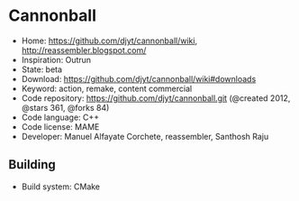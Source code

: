 # Cannonball

- Home: https://github.com/djyt/cannonball/wiki, http://reassembler.blogspot.com/
- Inspiration: Outrun
- State: beta
- Download: https://github.com/djyt/cannonball/wiki#downloads
- Keyword: action, remake, content commercial
- Code repository: https://github.com/djyt/cannonball.git (@created 2012, @stars 361, @forks 84)
- Code language: C++
- Code license: MAME
- Developer: Manuel Alfayate Corchete, reassembler, Santhosh Raju

## Building

- Build system: CMake
